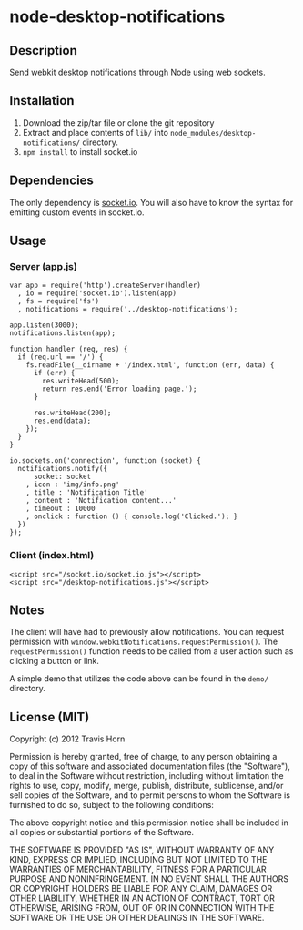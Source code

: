 # node-desktop-notifications

## Description
Send webkit desktop notifications through Node using web sockets.

## Installation

1. Download the zip/tar file or clone the git repository
2. Extract and place contents of `lib/` into `node_modules/desktop-notifications/` directory.
3. `npm install` to install socket.io

## Dependencies
The only dependency is [socket.io][1]. You will also have to know the syntax for emitting custom events in socket.io.

## Usage
### Server (app.js)
    var app = require('http').createServer(handler)
      , io = require('socket.io').listen(app)
      , fs = require('fs')
      , notifications = require('../desktop-notifications');

    app.listen(3000);
    notifications.listen(app);

    function handler (req, res) {
      if (req.url == '/') {
        fs.readFile(__dirname + '/index.html', function (err, data) {
          if (err) {
            res.writeHead(500);
            return res.end('Error loading page.');
          }

          res.writeHead(200);
          res.end(data);
        });
      }
    }

    io.sockets.on('connection', function (socket) {
      notifications.notify({
          socket: socket
        , icon : 'img/info.png'
        , title : 'Notification Title'
        , content : 'Notification content...'
        , timeout : 10000
        , onclick : function () { console.log('Clicked.'); }
      })
    });

### Client (index.html)
    <script src="/socket.io/socket.io.js"></script>
    <script src="/desktop-notifications.js"></script>

## Notes
The client will have had to previously allow notifications. You can request permission with `window.webkitNotifications.requestPermission()`. The `requestPermission()` function needs to be called from a user action such as clicking a button or link.

A simple demo that utilizes the code above can be found in the `demo/` directory.

## License (MIT)
Copyright (c) 2012 Travis Horn

Permission is hereby granted, free of charge, to any person obtaining a copy of this software and associated documentation files (the "Software"), to deal in the Software without restriction, including without limitation the rights to use, copy, modify, merge, publish, distribute, sublicense, and/or sell copies of the Software, and to permit persons to whom the Software is furnished to do so, subject to the following conditions:

The above copyright notice and this permission notice shall be included in all copies or substantial portions of the Software.

THE SOFTWARE IS PROVIDED "AS IS", WITHOUT WARRANTY OF ANY KIND, EXPRESS OR IMPLIED, INCLUDING BUT NOT LIMITED TO THE WARRANTIES OF MERCHANTABILITY, FITNESS FOR A PARTICULAR PURPOSE AND NONINFRINGEMENT. IN NO EVENT SHALL THE AUTHORS OR COPYRIGHT HOLDERS BE LIABLE FOR ANY CLAIM, DAMAGES OR OTHER LIABILITY, WHETHER IN AN ACTION OF CONTRACT, TORT OR OTHERWISE, ARISING FROM, OUT OF OR IN CONNECTION WITH THE SOFTWARE OR THE USE OR OTHER DEALINGS IN THE SOFTWARE.

[1]: http://socket.io/
